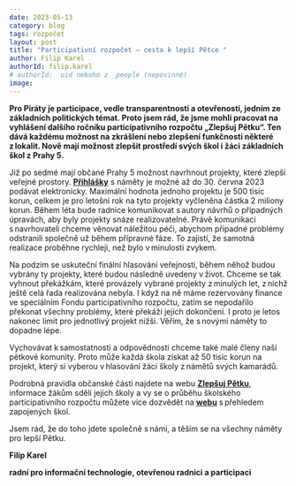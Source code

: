 ```yaml
---
date: 2023-05-13
category: blog
tags: rozpočet
layout: post
title: "Participativní rozpočet – cesta k lepší Pětce "
author: Filip Karel
authorId: filip.karel
# authorId:  uid nekoho z _people (nepovinné)
image: 
---
```


**Pro Piráty je participace, vedle transparentnosti a otevřenosti, jedním ze základních politických témat. Proto jsem rád, že jsme mohli pracovat na vyhlášení dalšího ročníku participativního rozpočtu „Zlepšuj Pětku“. Ten dává každému možnost na zkrášlení nebo zlepšení funkčnosti některé z lokalit. Nově mají možnost zlepšit prostředí svých škol i žáci základních škol z Prahy 5.**

Již po sedmé mají občané Prahy 5 možnost navrhnout projekty, které zlepší veřejné prostory. [**Přihlášky**](https://zlepsujpetku.cz/zlepsuj-petku-2023/poslat-navrh) s náměty je možné až do 30. června 2023 podávat elektronicky. Maximální hodnota jednoho projektu je 500 tisíc korun, celkem je pro letošní rok na tyto projekty vyčleněna částka 2 miliony korun. Během léta bude radnice komunikovat s autory návrhů o případných úpravách, aby byly projekty snáze realizovatelné. Právě komunikaci s navrhovateli chceme věnovat náležitou péči, abychom případné problémy odstranili společně už během přípravné fáze. To zajistí, že samotná realizace proběhne rychleji, než bylo v minulosti zvykem.

Na podzim se uskuteční finální hlasování veřejnosti, během něhož budou vybrány ty projekty, které budou následně uvedeny v život. Chceme se tak vyhnout překážkám, které provázely vybrané projekty z minulých let, z nichž ještě celá řada realizována nebyla. I když na ně máme rezervovány finance ve speciálním Fondu participativního rozpočtu, zatím se nepodařilo překonat všechny problémy, které překáží jejich dokončení. I proto je letos nakonec limit pro jednotlivý projekt nižší. Věřím, že s novými náměty to dopadne lépe. 

Vychovávat k samostatnosti a odpovědnosti chceme také malé členy naší pětkové komunity. Proto může každá škola získat až 50 tisíc korun na projekt, který si vyberou v hlasování žáci školy z námětů svých kamarádů. 

Podrobná pravidla občanské části najdete na webu [**Zlepšuj Pětku**](https://zlepsujpetku.cz/zlepsuj-petku-2023/), informace žákům sdělí jejich školy a vy se o průběhu školského participativního rozpočtu můžete více dozvědět na [**webu**](https://www.praha5.cz/mc-a-urad/spoluprace-s-verejnosti-obcanska-participace/skolsky-participativni-rozpocet/) s přehledem zapojených škol. 

Jsem rád, že do toho jdete společně s námi, a těším se na všechny náměty pro lepší Pětku. 


**Filip Karel**

**radní pro informační technologie, otevřenou radnici a participaci** 
